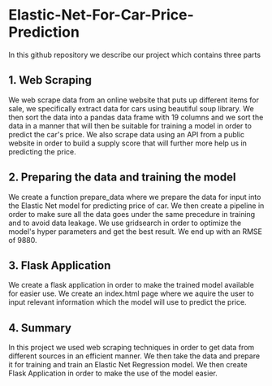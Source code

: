 # Elastic-Net-For-Car-Price-Prediction

In this github repository we describe our project which contains three parts

## 1. Web Scraping
We web scrape data from an online website that puts up different items for sale, we specifically extract data for cars using beautiful soup library.
We then sort the data into a pandas data frame with 19 columns and we sort the data in a manner that will then be suitable for training a model in order to predict the car's price.
We also scrape data using an API from a public website in order to build a supply score that will further more help us in predicting the price.

## 2. Preparing the data and training the model
We create a function prepare_data where we prepare the data for input into the Elastic Net model for predicting price of car.
We then create a pipeline in order to make sure all the data goes under the same precedure in training and to avoid data leakage.
We use gridsearch in order to optimize the model's hyper parameters and get the best result.
We end up with an RMSE of 9880.

## 3. Flask Application
We create a flask application in order to make the trained model available for easier use.
We create an index.html page where we aquire the user to input relevant information which the model will use to predict the price.

## 4. Summary
In this project we used web scraping techniques in order to get data from different sources in an efficient manner. 
We then take the data and prepare it for training and train an Elastic Net Regression model. 
We then create Flask Application in order to make the use of the model easier.

